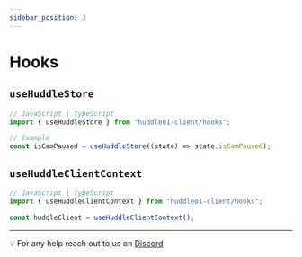 ```yaml
---
sidebar_position: 3
---
```


# Hooks

## `useHuddleStore`

```jsx
// JavaScript | TypeScript
import { useHuddleStore } from "huddle01-client/hooks";

// Example
const isCamPaused = useHuddleStore((state) => state.isCamPaused);
```

## `useHuddleClientContext`

```jsx
// JavaScript | TypeScript
import { useHuddleClientContext } from "huddle01-client/hooks";

const huddleClient = useHuddleClientContext();
```

---

💡 For any help reach out to us on
[Discord](https://discord.com/invite/EYqfS32jYc)
